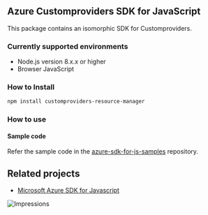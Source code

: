 ## Azure Customproviders SDK for JavaScript

This package contains an isomorphic SDK for Customproviders.

### Currently supported environments

- Node.js version 8.x.x or higher
- Browser JavaScript

### How to Install

```bash
npm install customproviders-resource-manager
```

### How to use

#### Sample code

Refer the sample code in the [azure-sdk-for-js-samples](https://github.com/Azure/azure-sdk-for-js-samples) repository.

## Related projects

- [Microsoft Azure SDK for Javascript](https://github.com/Azure/azure-sdk-for-js)


![Impressions](https://azure-sdk-impressions.azurewebsites.net/api/impressions/azure-sdk-for-js%2Fsdk%2Fcdn%2Farm-cdn%2FREADME.png)